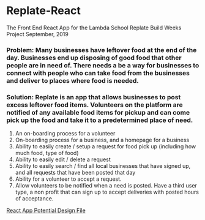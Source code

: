 # Replate-React
The Front End React App for the Lambda School Replate Build Weeks Project September, 2019

<h3>Problem: Many businesses have leftover food at the end of the day. Businesses end up disposing of good food that other people are in need of.  There needs a be a way for businesses to connect with people who can take food from the businesses and deliver to places where food is needed.</h3>
<h3>Solution: Replate is an app that allows businesses to post excess leftover food items.  Volunteers on the platform are notified of any available food items for pickup and can come pick up the food and take it to a predetermined place of need.</h3>

<ol>
  <li>An on-boarding process for a volunteer</li>
  <li>On-boarding process for a business, and a homepage for a business</li>
  <li> Ability to easily create / setup a request for food pick up (including how much food, type of food)</li>
  <li>Ability to easily edit / delete a request</li>
  <li>Ability to easily search / find all local businesses that have signed up, and all requests that have been posted that day</li>
  <li>Ability for a volunteer to accept a request.</li>
  <li>Allow volunteers to be notified when a need is posted.  Have a third user type, a non profit that can sign up to accept deliveries with posted hours of acceptance.</li>
</ol>

<a href=https://balsamiq.cloud/snv27r3/psx8jkn target="_blank">React App Potential Design File</a>






